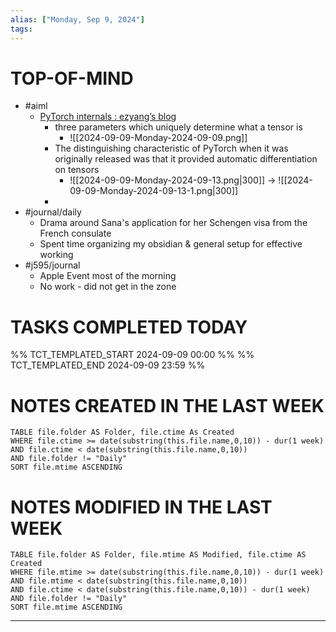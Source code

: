 ```yaml
---
alias: ["Monday, Sep 9, 2024"]
tags: 
---
```



# TOP-OF-MIND
- #aiml 
	- [PyTorch internals : ezyang’s blog](http://blog.ezyang.com/2019/05/pytorch-internals/)
		- three parameters which uniquely determine what a tensor is
			- ![[2024-09-09-Monday-2024-09-09.png]]
		- The distinguishing characteristic of PyTorch when it was originally released was that it provided automatic differentiation on tensors
			- ![[2024-09-09-Monday-2024-09-13.png|300]] -> ![[2024-09-09-Monday-2024-09-13-1.png|300]]
		- 
- #journal/daily 
	- Drama around Sana's application for her Schengen visa from the French consulate
	- Spent time organizing my obsidian & general setup for effective working
- #j595/journal 
	- Apple Event most of the morning
	- No work - did not get in the zone

# TASKS COMPLETED TODAY
%% TCT_TEMPLATED_START 2024-09-09 00:00 %%
%% TCT_TEMPLATED_END 2024-09-09 23:59 %%


# NOTES CREATED IN THE LAST WEEK
``` dataview
TABLE file.folder AS Folder, file.ctime As Created
WHERE file.ctime >= date(substring(this.file.name,0,10)) - dur(1 week) 
AND file.ctime < date(substring(this.file.name,0,10)) 
AND file.folder != "Daily"
SORT file.mtime ASCENDING
```

# NOTES MODIFIED IN THE LAST WEEK
``` dataview
TABLE file.folder AS Folder, file.mtime AS Modified, file.ctime AS Created
WHERE file.mtime >= date(substring(this.file.name,0,10)) - dur(1 week)
AND file.mtime < date(substring(this.file.name,0,10))
AND file.ctime < date(substring(this.file.name,0,10)) - dur(1 week)
AND file.folder != "Daily"
SORT file.mtime ASCENDING
```
---
